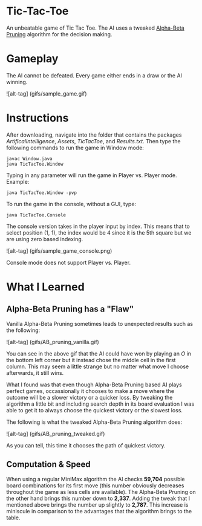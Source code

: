 # Tic-Tac-Toe
An unbeatable game of Tic Tac Toe. The AI uses a tweaked <a href="https://en.wikipedia.org/wiki/Alpha%E2%80%93beta_pruning">Alpha-Beta Pruning</a> algorithm for the decision making.

# Gameplay

The AI cannot be defeated. Every game either ends in a draw or the AI winning.

![alt-tag] (gifs/sample_game.gif)

# Instructions
After downloading, navigate into the folder that contains the packages *ArtificalIntelligence*, *Assets*, *TicTacToe*, and *Results.txt*. Then type the following commands to run the game in Window mode:
```
javac Window.java
java TicTacToe.Window
```
Typing in any parameter will run the game in Player vs. Player mode. Example:
```
java TicTacToe.Window -pvp
```
To run the game in the console, without a GUI, type:
```
java TicTacToe.Console
```
The console version takes in the player input by index. This means that to select position (1, 1), the index would be 4 since it is the 5th square but we are using zero based indexing.

![alt-tag] (gifs/sample_game_console.png)

Console mode does not support Player vs. Player.

# What I Learned

## Alpha-Beta Pruning has a "Flaw"

Vanilla Alpha-Beta Pruning sometimes leads to unexpected results such as the following:

![alt-tag] (gifs/AB_pruning_vanilla.gif)

You can see in the above gif that the AI could have won by playing an *O* in the bottom left corner but it instead chose the middle cell in the first column. This may seem a little strange but no matter what move I choose afterwards, it still wins.

What I found was that even though Alpha-Beta Pruning based AI plays perfect games, occassionally it chooses to make a move where the outcome will be a slower victory or a quicker loss. By tweaking the algorithm a little bit and including search depth in its board evaluation I was able to get it to always choose the quickest victory or the slowest loss.

The following is what the tweaked Alpha-Beta Pruning algorithm does:

![alt-tag] (gifs/AB_pruning_tweaked.gif)

As you can tell, this time it chooses the path of quickest victory.

## Computation & Speed

When using a regular MiniMax algorithm the AI checks **59,704** possible board combinations for its first move (this number obviously decreases throughout the game as less cells are available). The Alpha-Beta Pruning on the other hand brings this number down to **2,337**. Adding the tweak that I mentioned above brings the number up slightly to **2,787**. This increase is miniscule in comparison to the advantages that the algorithm brings to the table.
